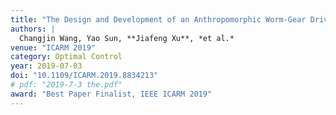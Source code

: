 ```yaml
---
title: "The Design and Development of an Anthropomorphic Worm-Gear Driven Robotic Hand: BIT-JOCKO"
authors: |
  Changjin Wang, Yao Sun, **Jiafeng Xu**, *et al.*
venue: "ICARM 2019"
category: Optimal Control
year: 2019-07-03
doi: "10.1109/ICARM.2019.8834213"
# pdf: "2019-7-3 the.pdf"
award: "Best Paper Finalist, IEEE ICARM 2019"
---
```

